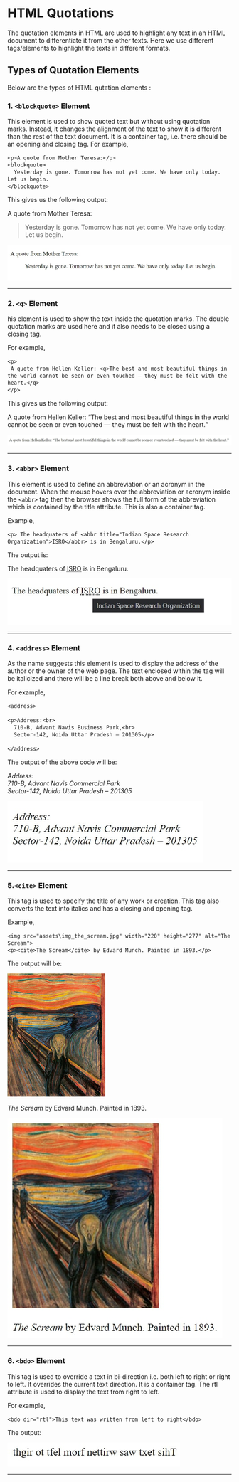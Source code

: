# HTML Quotations
The quotation elements in HTML are used to highlight any text in an HTML document to differentiate it from the other texts.
Here we use different tags/elements to highlight the texts in different formats. 

## Types of Quotation Elements
Below are the types of HTML qutation elements :

 ### 1. ```<blockquote>``` Element
 This element is used to show quoted text but without using quotation marks. Instead, it changes the alignment of the text to show it is different than the rest of the text
 document. It is a container tag,  i.e. there should be an opening and closing tag.
 For example, 
  
 ```
 <p>A quote from Mother Teresa:</p>
 <blockquote>
   Yesterday is gone. Tomorrow has not yet come. We have only today. Let us begin.
 </blockquote>
 ```
  
 This gives us the following output:
  
 <p>A quote from Mother Teresa:</p>
 <blockquote>
 Yesterday is gone. Tomorrow has not yet come. We have only today. Let us begin.
 </blockquote>
  
 ![alt text](assets/blockquote.jpg)
  
 ---
  
 ### 2. ```<q>``` Element
 his element is used to show the text inside the quotation marks. The double quotation marks are used here and it also needs to be closed using a closing tag.
  
 For example,
  
 ```
 <p>
  A quote from Hellen Keller: <q>The best and most beautiful things in the world cannot be seen or even touched — they must be felt with the heart.</q>
 </p>
 ```
 This gives us the following output:
 
 <p>
  A quote from Hellen Keller: <q>The best and most beautiful things in the world cannot be seen or even touched — they must be felt with the heart.</q>
 </p>
 
 ![alt text](assets/q.jpg)
 
 ---
 
 ### 3. ```<abbr>``` Element
 This element is used to define an abbreviation or an acronym in the document. When the mouse hovers over the abbreviation or acronym inside the ```<abbr>``` tag then the 
 browser shows the full form of the abbreviation which is contained by the title attribute.
 This is also a container tag.
 
 Example,
 
 ```
 <p> The headquaters of <abbr title="Indian Space Research Organization">ISRO</abbr> is in Bengaluru.</p>
 ```
 The output is:

 <p> The headquaters of <abbr title="Indian Space Research Organization">ISRO</abbr> is in Bengaluru.</p>

 ![alt text](assets/abbr.jpg)
 
 ---
 
### 4. ```<address>``` Element
As the name suggests this element is used to display the address of the author or the owner of the web page. The text enclosed within the tag will be italicized and there 
will be a line break both above and below it.

For example,

```
<address>

<p>Address:<br>
  710-B, Advant Navis Business Park,<br>
  Sector-142, Noida Uttar Pradesh – 201305</p>

</address>
```
The output of the above code will be:
<address>

<p>Address:<br>
  710-B, Advant Navis Commercial Park<br>
  Sector-142, Noida Uttar Pradesh – 201305</p>

</address>

![alt text](assets/address.jpg)

---

### 5.```<cite>``` Element
This tag is used to specify the title of any work or creation. This tag also converts the text into italics and has a closing and opening tag.

Example,

```
<img src="assets\img_the_scream.jpg" width="220" height="277" alt="The Scream">
<p><cite>The Scream</cite> by Edvard Munch. Painted in 1893.</p>
```
The output will be:

<img src="assets/img_the_scream.jpg" width="220" height="277" alt="The Scream">
<p><cite>The Scream</cite> by Edvard Munch. Painted in 1893.</p>


![alt text](assets/cite.jpg)

---

### 6. ```<bdo>``` Element
This tag is used to override a text in bi-direction i.e. both left to right or right to left. It overrides the current text direction. It is a container tag. The rtl 
attribute is used to display the text from right to left.

For example,

```
<bdo dir="rtl">This text was written from left to right</bdo>
```
The output:

![alt text](assets/bdo.jpg)

---
